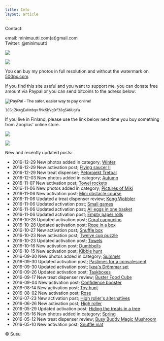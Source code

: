 ```yaml
---
title: Info
layout: article
---
```


Contact:

email: minimuutti.com(at)gmail.com<br/>
Twitter: @minimuutti

[![](https://dl.dropboxusercontent.com/sh/ea1wtnz7z734o12/AADN3gQnG6WMsOFYQTpumxJda/muut/Twitter%20logo_40.jpg)](https://twitter.com/minimuutti)

![](https://lh3.googleusercontent.com/rUi_U-5Iu5bgA0h60ykYVrw8kV3k10DMccmLkt_t2Vs=w245)

You can buy my photos in full resolution and without the watermark on [500px.com](https://500px.com/search?q=minimuutticom&type=market).

If you find this site useful and you want to support me, you can donate free amount via Paypal or you can send bitcoins to the adress below:

<p>
<form action="https://www.paypal.com/cgi-bin/webscr" method="post" target="_top">
<input type="hidden" name="cmd" value="_s-xclick">
<input type="hidden" name="hosted_button_id" value="YSDQ9E3APZA84">
<input type="image" src="https://www.paypalobjects.com/en_US/i/btn/btn_donateCC_LG.gif" border="0" name="submit" alt="PayPal - The safer, easier way to pay online!">
<img alt="" border="0" src="https://www.paypalobjects.com/en_US/i/scr/pixel.gif" width="1" height="1">
</form>
</p>

	1CGjZKmgEaHmbqvfMxKbVgDf38gSAKUgYa


If you live in Finland, please use the link below next time you buy something from Zooplus' online store.

![](https://dl.dropboxusercontent.com/sh/ea1wtnz7z734o12/AACCzL-JjXAN7IzVNYX9e1iCa/muut/minimute_.jpg)

[![](https://lh3.googleusercontent.com/MKwfsbFq7uu2wQQcpBMKzbeTWG_X6GHIw91FFzQ2LGw=w447)](http://clk.tradedoubler.com/click?p(210840)a(2526211)g(19927404)url(http://www.zooplus.fi/))

New and recently updated posts:

* 2016-12-29 New photos added in category; [Winter](http://minimuutti.com/en/photography/finnish-nature/winter/)
* 2016-12-29 New activation post; [Flying saucer II](http://minimuutti.com/en/activation/flying-saucer-ii/)
* 2016-12-29 New treat dispenser; [Petprojekt Tretbal](http://minimuutti.com/en/treat-dispensers/petprojekt-tretbal/)
* 2016-12-03 New photos added in category; [Autumn](http://minimuutti.com/en/photography/finnish-nature/autumn/)
* 2016-11-07 New activation post; [Towel rockets](http://minimuutti.com/en/activation/towel-rockets/)
* 2016-11-06 New photos added in category; [Pictures of Miki](http://minimuutti.com/en/photography/pictures-of-miki/)
* 2016-11-06 New activation post; [Mini obstacle course](http://minimuutti.com/en/activation/mini-obstacle-course/)
* 2016-11-06 Updated a treat dispenser review; [Kong Wobbler](http://minimuutti.com/en/treat-dispensers/kong-wobbler/)
* 2016-11-06 Updated activation post; [Small games](http://minimuutti.com/en/activation/small-games/)
* 2016-11-06 Updated activation post; [All eggs in one basket](http://minimuutti.com/en/activation/all-eggs-in-one-basket/)
* 2016-11-06 Updated activation post; [Empty paper rolls](http://minimuutti.com/en/activation/empty-paper-rolls/)
* 2016-10-28 Updated activation post; [Coral cappucino](http://minimuutti.com/en/activation/coral-cappucino/)
* 2016-10-28 Updated activation post; [Rope in a box](http://minimuutti.com/en/activation/rope-in-a-box/)
* 2016-10-27 New activation post; [Snuffle box](http://minimuutti.com/en/activation/snuffle-box/)
* 2016-10-23 New activation post; [Twelve cup puzzle](http://minimuutti.com/en/activation/twelve-cup-puzzle/)
* 2016-10-23 Updated activation post; [Towels](http://minimuutti.com/en/activation/towels/)
* 2016-10-16 New activation post; [Dumbbells](http://minimuutti.com/en/activation/dumbbells/)
* 2016-10-15 New activation post; [Kibble hunt](http://minimuutti.com/en/activation/kibble-hunt/)
* 2016-09-30 New photos added in category; [Summer](http://minimuutti.com/en/photography/finnish-nature/summer/)
* 2016-09-30 Updated activation post; [Pastimes for a convalescent](http://minimuutti.com/en/activation/pastimes-for-a-convalescent/)
* 2016-09-30 Updated activation post; [Ikea's Drömmar set](http://minimuutti.com/en/activation/ikeas-drommar-set/)
* 2016-09-26 Updated activation post; [Taskboxes](http://minimuutti.com/en/activation/taskboxes/)
* 2016-09-17 New treat dispenser review; [Buster Food Cube](http://minimuutti.com/en/treat-dispensers/buster-food-cube/)
* 2016-09-04 New activation post; [Confidence booster](http://minimuutti.com/en/activation/confidence-booster/)
* 2016-08-14 New activation post; [Toy hunt](http://minimuutti.com/en/activation/toy-hunt/)
* 2016-08-02 New activation post; [Rose](http://minimuutti.com/en/activation/rose/)
* 2016-07-23 New activation post; [High roller's alternatives](http://minimuutti.com/en/activation/high-rollers-alternatives/)
* 2016-06-26 New activation post; [High roller](http://minimuutti.com/en/activation/high-roller/)
* 2016-05-29 Updated activation post; [Hiding the treats in a tree](http://minimuutti.com/en/activation/hiding-the-treats-in-a-tree/)
* 2016-05-16 New photos added in category; [Spring](http://minimuutti.com/en/photography/finnish-nature/spring/)
* 2016-05-12 New treat dispenser review; [Busy Buddy Magic Mushroom](http://minimuutti.com/en/treat-dispensers/busy-buddy-magic-mushroom/)
* 2016-05-10 New activation post; [Snuffle mat](http://minimuutti.com/en/activation/snuffle-mat/)

© Susu